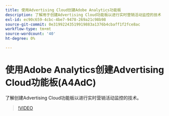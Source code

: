 ```yaml
---
title: 使用Advertising Cloud创建Adobe Analytics功能板
description: 了解用于创建Advertising Cloud功能板以进行实时营销活动监控的技术
exl-id: ec90c659-4cbc-4be7-9478-269a21c98b98
source-git-commit: 0e31992243519919883a1376b4cbaff1f2fce8ac
workflow-type: tm+mt
source-wordcount: '40'
ht-degree: 0%

---
```


# 使用Adobe Analytics创建Advertising Cloud功能板(A4AdC)

了解创建Advertising Cloud功能板以进行实时营销活动监控的技术。

>[!VIDEO](https://video.tv.adobe.com/v/33922)
